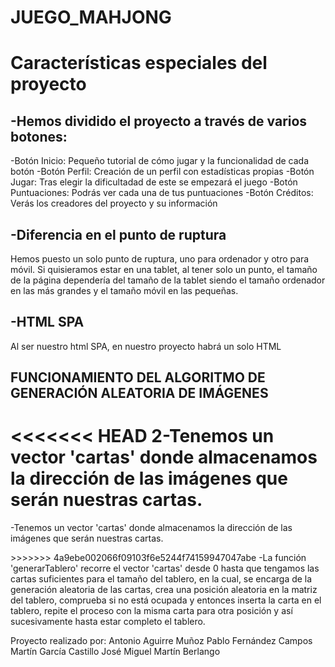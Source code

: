 ﻿# JUEGO_MAHJONG

<h1> Características especiales del proyecto </h1>

<h2>-Hemos dividido el proyecto a través de varios botones: </h2>
  
 -Botón Inicio: Pequeño tutorial de cómo jugar y la funcionalidad de cada botón
 -Botón Perfil: Creación de un perfil con estadísticas propias
 -Botón Jugar: Tras elegir la dificultadad de este se empezará el juego
 -Botón Puntuaciones: Podrás ver cada una de tus puntuaciones 
 -Botón Créditos: Verás los creadores del proyecto y su información

<h2>-Diferencia en el punto de ruptura</h2>

Hemos puesto un solo punto de ruptura, uno para ordenador y otro para móvil.
Si quisieramos estar en una tablet, al tener solo un punto, el tamaño de la página dependería del
tamaño de la tablet siendo el tamaño ordenador en las más grandes y el tamaño móvil en las 
pequeñas.

<h2>-HTML SPA</h2>

Al ser nuestro html SPA, en nuestro proyecto habrá un solo HTML

<h2>FUNCIONAMIENTO DEL ALGORITMO DE GENERACIÓN ALEATORIA DE IMÁGENES</h2>

<<<<<<< HEAD
2-Tenemos un vector 'cartas' donde almacenamos la dirección de las imágenes que serán nuestras cartas.
=======
<p>-Tenemos un vector 'cartas' donde almacenamos la dirección de las imágenes que serán nuestras cartas.</p>
>>>>>>> 4a9ebe002066f09103f6e5244f74159947047abe
-La función 'generarTablero' recorre el vector 'cartas' desde 0 hasta que tengamos las cartas suficientes para el tamaño del tablero, en la cual, se encarga de la generación aleatoria de las cartas, crea una posición aleatoria en la matriz del tablero, comprueba si no está ocupada y entonces inserta la carta en el tablero, repite el proceso con la misma carta para otra posición y así sucesivamente hasta estar completo el tablero.

Proyecto realizado por: Antonio Aguirre Muñoz
			Pablo Fernández Campos
			Martín García Castillo
			José Miguel Martín Berlango
